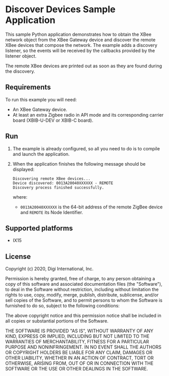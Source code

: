 Discover Devices Sample Application
===================================

This sample Python application demonstrates how to obtain the XBee network
object from the XBee Gateway device and discover the remote XBee devices that
compose the network. The example adds a discovery listener, so the events
will be received by the callbacks provided by the listener object.

The remote XBee devices are printed out as soon as they are found during the
discovery.

Requirements
------------
To run this example you will need:

* An XBee Gateway device.
* At least an extra Zigbee radio in API mode and its corresponding carrier
  board (XBIB-U-DEV or XBIB-C board).

Run
---
1. The example is already configured, so all you need to do is to compile and
   launch the application.

2. When the application finishes the following message should be displayed:

       Discovering remote XBee devices...
       Device discovered: 0013A20040XXXXXX - REMOTE
       Discovery process finished successfully.

   where:

   - `0013A20040XXXXXX` is the 64-bit address of the remote ZigBee device and
   `REMOTE` its Node Identifier.

Supported platforms
-------------------
* IX15

License
-------
Copyright (c) 2020, Digi International, Inc.

Permission is hereby granted, free of charge, to any person obtaining a copy
of this software and associated documentation files (the "Software"), to deal
in the Software without restriction, including without limitation the rights
to use, copy, modify, merge, publish, distribute, sublicense, and/or sell
copies of the Software, and to permit persons to whom the Software is
furnished to do so, subject to the following conditions:

The above copyright notice and this permission notice shall be included in all
copies or substantial portions of the Software.

THE SOFTWARE IS PROVIDED "AS IS", WITHOUT WARRANTY OF ANY KIND, EXPRESS OR
IMPLIED, INCLUDING BUT NOT LIMITED TO THE WARRANTIES OF MERCHANTABILITY,
FITNESS FOR A PARTICULAR PURPOSE AND NONINFRINGEMENT. IN NO EVENT SHALL THE
AUTHORS OR COPYRIGHT HOLDERS BE LIABLE FOR ANY CLAIM, DAMAGES OR OTHER
LIABILITY, WHETHER IN AN ACTION OF CONTRACT, TORT OR OTHERWISE, ARISING FROM,
OUT OF OR IN CONNECTION WITH THE SOFTWARE OR THE USE OR OTHER DEALINGS IN THE
SOFTWARE.
